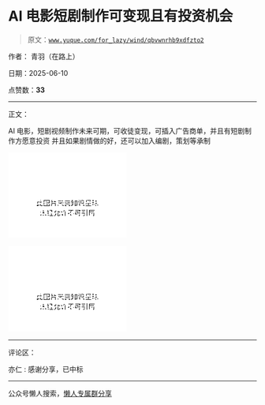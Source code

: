 # AI 电影短剧制作可变现且有投资机会

> 原文：[`www.yuque.com/for_lazy/wind/qbvwnrhb9xdfzto2`](https://www.yuque.com/for_lazy/wind/qbvwnrhb9xdfzto2)

作者： 青羽（在路上）

日期：2025-06-10

点赞数：**33**

* * *

正文：

AI 电影，短剧视频制作未来可期，可收徒变现，可插入广告商单，并且有短剧制作方愿意投资 并且如果剧情做的好，还可以加入编剧，策划等承制

![](img/402e7b30d1f3bd3b5ae0cd8aa7ab8d21.png "None")

![](img/32918d27bd15f3344608d05740a4fc63.png "None")

* * *

评论区：

亦仁 : 感谢分享，已中标

* * *

公众号懒人搜索，[懒人专属群分享](https://lazybook.fun/#/blog/group)